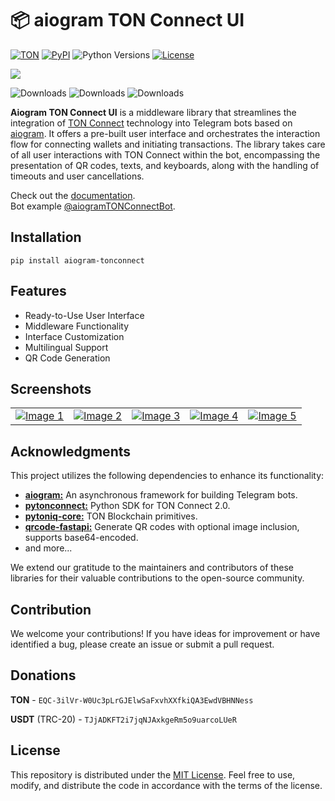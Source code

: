 # 📦 aiogram TON Connect UI

[![TON](https://img.shields.io/badge/TON-grey?logo=TON&logoColor=40AEF0)](https://ton.org)
[![PyPI](https://img.shields.io/pypi/v/aiogram-tonconnect.svg?color=FFE873&labelColor=3776AB)](https://pypi.python.org/pypi/aiogram-tonconnect)
![Python Versions](https://img.shields.io/badge/Python-3.7%20--%203.12-black?color=FFE873&labelColor=3776AB)
[![License](https://img.shields.io/github/license/tonmendon/aiogram-tonconnect)](https://github.com/tonmendon/aiogram-tonconnect/blob/main/LICENSE)


<img src="https://telegra.ph//file/9e28473c8da8989fdf027.jpg">

![Downloads](https://pepy.tech/badge/aiogram-tonconnect)
![Downloads](https://pepy.tech/badge/aiogram-tonconnect/month)
![Downloads](https://pepy.tech/badge/aiogram-tonconnect/week)

**Aiogram TON Connect UI** is a middleware library that streamlines the integration
of [TON Connect](https://github.com/ton-connect) technology into Telegram bots based
on [aiogram](https://github.com/aiogram/). It offers a pre-built user interface and orchestrates the interaction flow
for connecting wallets and initiating transactions. The library takes care of all user interactions with TON Connect
within the bot, encompassing the presentation of QR codes, texts, and keyboards, along with the handling of timeouts and
user cancellations.

Check out the [documentation](https://tonmendon.github.io/aiogram-tonconnect/).\
Bot example [@aiogramTONConnectBot](https://t.me/aiogramTONConnectBot/).

## Installation

```bach
pip install aiogram-tonconnect
```

## Features

* Ready-to-Use User Interface
* Middleware Functionality
* Interface Customization
* Multilingual Support
* QR Code Generation

## Screenshots

|                                                                                                                      |                                                                                                                      |                                                                                                                      |                                                                                                                      |                                                                                                                      |
|----------------------------------------------------------------------------------------------------------------------|----------------------------------------------------------------------------------------------------------------------|----------------------------------------------------------------------------------------------------------------------|----------------------------------------------------------------------------------------------------------------------|----------------------------------------------------------------------------------------------------------------------|
| [![Image 1](https://telegra.ph//file/555175fd35c05370a64d4.jpg)](https://telegra.ph//file/555175fd35c05370a64d4.jpg) | [![Image 2](https://telegra.ph//file/ef770d825534cf049c1bb.jpg)](https://telegra.ph//file/ef770d825534cf049c1bb.jpg) | [![Image 3](https://telegra.ph//file/502a80771bc07acc6e93b.jpg)](https://telegra.ph//file/502a80771bc07acc6e93b.jpg) | [![Image 4](https://telegra.ph//file/99443226ba404a86586ad.jpg)](https://telegra.ph//file/99443226ba404a86586ad.jpg) | [![Image 5](https://telegra.ph//file/74fba6fca9c273d5f6f30.jpg)](https://telegra.ph//file/74fba6fca9c273d5f6f30.jpg) |

## Acknowledgments

This project utilizes the following dependencies to enhance its functionality:

- [**aiogram:**](https://pypi.org/project/aiogram/) An asynchronous framework for building Telegram bots.
- [**pytonconnect:**](https://pypi.org/project/pytonconnect/) Python SDK for TON Connect 2.0.
- [**pytoniq-core:**](https://pypi.org/project/pytoniq-core/) TON Blockchain primitives.
- [**qrcode-fastapi:**](https://github.com/nessshon/qrcode-fastapi) Generate QR codes with optional image inclusion,
  supports base64-encoded.
- and more...

We extend our gratitude to the maintainers and contributors of these libraries for their valuable contributions to the
open-source community.

## Contribution

We welcome your contributions! If you have ideas for improvement or have identified a bug, please create an issue or
submit a pull request.

## Donations

**TON** - `EQC-3ilVr-W0Uc3pLrGJElwSaFxvhXXfkiQA3EwdVBHNNess`

**USDT** (TRC-20) - `TJjADKFT2i7jqNJAxkgeRm5o9uarcoLUeR`

## License

This repository is distributed under
the [MIT License](https://github.com/tonmendon/aiogram-tonconnect/blob/main/LICENSE). Feel free to use, modify, and
distribute the code in accordance with the terms of the license.